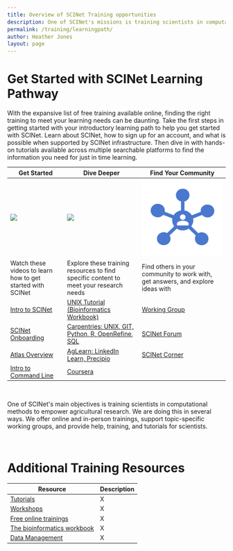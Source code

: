 ```yaml
---
title: Overview of SCINet Training opportunities
description: One of SCINet's missions is training scientists in computational methods to empower agricultural research.
permalink: /training/learningpath/
author: Heather Jones
layout: page
---
```



# Get Started with SCINet Learning Pathway

With the expansive list of free training available online, finding the right training to meet your learning needs can be daunting. Take the first steps in getting started with your introductory learning path to help you get started with SCINet. Learn about SCINet, how to sign up for an account, and what is possible when supported by SCINet infrastructure. Then dive in with hands-on tutorials available across multiple searchable platforms to find the information you need for just in time learning.

| Get Started |   Dive Deeper |  Find Your Community |
|---|---|---|
![](https://github.com/USDA-ARS-GBRU/scinet-site/blob/1438d9f137a17aa967d0b1b8e966d5046b5de85a/assets/img/Getting%20Started.png)  |   ![](https://github.com/USDA-ARS-GBRU/scinet-site/blob/1438d9f137a17aa967d0b1b8e966d5046b5de85a/assets/img/Dive%20Deeper.png)| ![](/assets/img/community.png) |
| Watch these videos to learn how to get started with SCINet |  Explore these training resources to find specific content to meet your research needs |  Find others in your community to work with, get answers, and explore ideas with |
| [Intro to SCINet](https://web.microsoftstream.com/video/9a2b95a3-79e6-4176-b5e6-cfd674c034aa)  | [UNIX Tutorial (Bioinformatics Workbook)](https://scinet.usda.gov/training/bioinformatics-workbook) | [Working Group](https://scinet.usda.gov/working-groups) |
| [SCINet Onboarding](https://web.microsoftstream.com/video/bed89bf6-99fc-44f0-9f4a-3e16cd2f2d49) | [Carpentries: UNIX, GIT, Python, R, OpenRefine, SQL](https://scinet.usda.gov/opportunities/events) | [SCINet Forum](https://forum.scinet.usda.gov/) |
| [Atlas Overview](https://scinet.usda.gov/training-archive/2021-10-28-Intro-To-Atlas/)  | [AgLearn: LinkedIn Learn, Precipio](https://scinet.usda.gov/training/free-online-training#aglearn-and-linkedin-learning)| [SCINet Corner](https://forms.gle/7DcBoBvbGcjQDBP38) |
| [Intro to Command Line](https://scinet.usda.gov/training-archive/2021-11-17-command-line-skills/) | [Coursera](https://scinet.usda.gov/training/coursera)|  

<br />

One of SCINet's main objectives is training scientists in computational methods to empower agricultural research. We are doing this in several ways. We offer online and in-person trainings, support topic-specific working groups, and provide help, training, and tutorials for scientists.

<br />

# Additional Training Resources

| Resource |  Description |  
|---|---|
| [Tutorials](/training/tutorials/) |   X | 
| [Workshops](https://scinet.usda.gov/opportunities/events) |   X | 
| [Free online trainings](/training/free-online-training) |   X |
| [The bioinformatics workbook](/training/bioinformatics-workbook) |   X | 
| [Data Management](/training/useful-links.html) |   X | 

<br />
